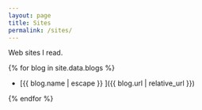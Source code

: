 ```yaml
---
layout: page
title: Sites
permalink: /sites/
---
```


Web sites I read.

{% for blog in site.data.blogs %} 

* [{{ blog.name | escape }} ]({{ blog.url | relative_url }})

{% endfor %}